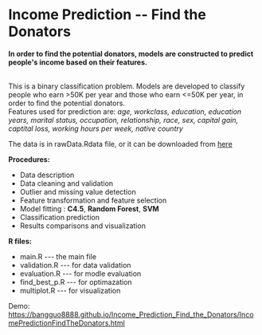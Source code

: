 # Income Prediction -- Find the Donators
**In order to find the potential donators, models are constructed to predict people's income based on their features.** <br /><br />

This is a binary classification problem. Models are developed to classify people who earn >50K per year and those who earn <=50K per year, in order to find the potential donators. <br />
Features used for prediction are: _age, workclass, education, education years, marital status, occupation, relationship, race, sex, capital gain, captital loss, working hours per week, native country_

The data is in rawData.Rdata file, or it can be downloaded from [here](https://archive.ics.uci.edu/ml/datasets/Adult)

**Procedures:**
* Data description 
*	Data cleaning and validation
*	Outlier and missing value detection
* Feature transformation and feature selection
*	Model fitting : **C4.5**, **Random Forest**, **SVM**
* Classification prediction
* Results comparisons and visualization

**R files:**
* main.R        ---  the main file
* validation.R  ---  for data validation
* evaluation.R  ---  for modle evaluation
* find_best_p.R ---  for optimazation
* multiplot.R   ---  for visualization

Demo: https://bangguo8888.github.io/Income_Prediction_Find_the_Donators/IncomePredictionFindTheDonators.html
